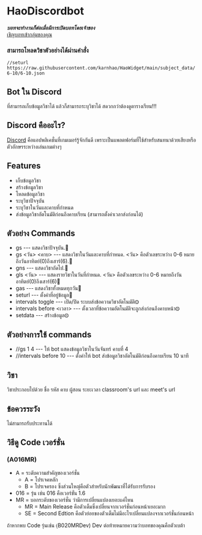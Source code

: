 # HaoDiscordbot
***บอทจะทำงานก็ต่อเมื่อมีการเปิดบอทโดยเจ้าของ***<br>
[เชิญบอทเข้ากลุ่มของคุณ](https://discord.com/oauth2/authorize?client_id=759369333682995220&scope=bot&permissions=8589934591)
<br>
### สามารถโหลดวิชาตัวอย่างได้ผ่านคำสั่ง<br>
`//seturl https://raw.githubusercontent.com/karnhao/HaoWidget/main/subject_data/6-10/6-10.json`

## Bot ใน Discord
ที่สามารถเก็บข้อมูลวิชาได้ แล้วก็สามารถระบุวิชาได้ สดวกกว่าต้องดูตารางเรียน!!!


## Discord คืออะไร?
[Discord](https://discord.com) คือแอปพลิเคชั่นที่เกมเมอร์รู้จักกันดี เพราะเป็นแพลตฟอร์มที่ใช้สำหรับสนทนาด้วยเสียงหรือตัวอักษรระหว่างเล่นเกมต่างๆ

## Features
 - เก็บข้อมูลวิชา
 - สร้างข้อมูลวิชา
 - โหลดข้อมูลวิชา
 - ระบุวิชาปัจจุบัน
 - ระบุวิชาในวันและคาบที่กำหนด
 - ส่งข้อมูลวิชาอัตโนมัติก่อนถึงคาบเรียน (สามารถตั้งค่าเวลาส่งก่อนได้)

## ตัวอย่าง Commands
 - gs --- แสดงวิชาปัจจุบัน.🎈
 - gs <วัน> <คาบ> --- แสดงวิชาในวันและคาบที่กำหนด. <วัน> คือตัวเลขระหว่าง 0-6 หมายถึงวันอาทิตย์(0)ถึงเสาร์(6).🎇
 - gns --- แสดงวิชาถัดไป.🧨
 - gls <วัน> --- แสดงรายวิชาในวันที่กำหนด. <วัน> คือตัวเลขระหว่าง 0-6 หมายถึงวันอาทิตย์(0)ถึงเสาร์(6)🎉
 - gas --- แสดงวิชาทั้งหมดทุกวัน📖
 - seturl <Url> --- ตั้งค่าที่อยู่ข้อมูล🐇
 - intervals toggle --- เปิด/ปิด ระบบส่งข้อความวิชาอัตโนมัติ⚙
 - intervals before <เวลา> --- ตั้งเวลาที่ข้อความอัตโนมัติจะถูกส่งก่อนถึงคาบหน้า⚙
 - setdata --- สร้างข้อมูล⚙

 ## ตัวอย่างการใช้ commands
 - //gs 1 4 --- ให้ bot แสดงข้อมูลวิชาในวันจันทร์ คาบที่ 4
 - //intervals before 10 --- ตั้งค่าให้ bot ส่งข้อมูลวิชาอัตโนมัติก่อนถึงคาบเรียน 10 นาที

 ## วิชา
 วิชาประกอบไปด้วย ชื่อ รหัส คาบ ผู้สอน ระยะเวลา classroom's url และ meet's url

 ## ข้อควรระวัง
 ไม่สามารถรับประทานได้

 ## วิธีดู Code เวอร์ชั่น
 ###  (A016MR)
  - A = ระดับความสำคัญของเวอร์ชั่น
      - A = โปรเจคหลัก
      - B = โปรเจครอง ซึ่งส่วนใหญ่คือตัวสำหรับนักพัฒนาที่ได้รับการรับรอง
  - 016 = รุ่น เช่น 016 คือเวอร์ขั่น 1.6
  - MR = บอกระดับของเวอร์ชั่น ว่ามีการเปลี่ยนแปลงเยอะแค่ไหน
      - MR = Main Release คือตัวเต็มซึ่งเปลี่ยนจากเวอร์ชั่นก่อนหน้าเยอะมาก
      - SE = Second Edtion คือตัวย่อยของตัวเต็มไม่มีอะไรเปลี่ยนแปลงจากเวอร์ชั่นก่อนหน้า
 
ถ้าหากพบ Code รุ่นเช่น (ฺB020MRDev) Dev ต่อท้ายหมายความว่าบอทของคุณคือตัวเบต้า
